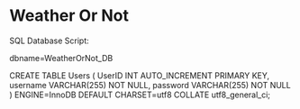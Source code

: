 # Weather Or Not

SQL Database Script:

dbname=WeatherOrNot_DB

CREATE TABLE Users (
    UserID INT AUTO_INCREMENT PRIMARY KEY,
    username VARCHAR(255) NOT NULL,
    password VARCHAR(255) NOT NULL
) ENGINE=InnoDB DEFAULT CHARSET=utf8 COLLATE utf8_general_ci;
